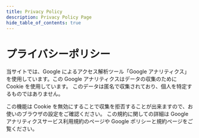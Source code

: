 ```yaml
---
title: Privacy Policy
description: Privacy Policy Page
hide_table_of_contents: true
---
```


# プライバシーポリシー

当サイトでは、Google によるアクセス解析ツール「Google アナリティクス」を使用しています。この Google アナリティクスはデータの収集のために Cookie を使用しています。
このデータは匿名で収集されており、個人を特定するものではありません。

この機能は Cookie を無効にすることで収集を拒否することが出来ますので、お使いのブラウザの設定をご確認ください。
この規約に関しての詳細は Google アナリティクスサービス利用規約のページや Google ポリシーと規約ページをご覧ください。
